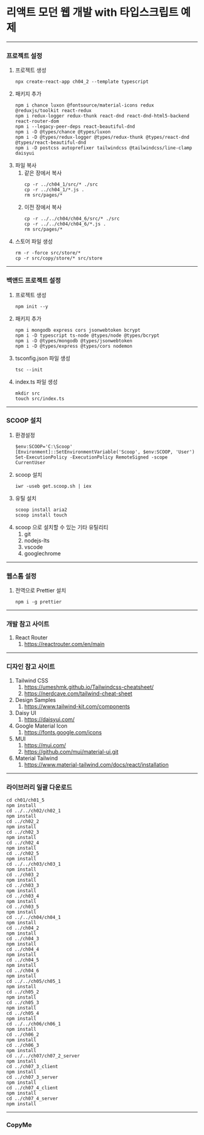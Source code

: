 # 리액트 모던 웹 개발 with 타입스크립트 예제

---
### 프로젝트 설정
1. 프로젝트 생성
   ```
   npx create-react-app ch04_2 --template typescript
   ```
2. 패키지 추가
   ```
   npm i chance luxon @fontsource/material-icons redux @reduxjs/toolkit react-redux
   npm i redux-logger redux-thunk react-dnd react-dnd-html5-backend react-router-dom
   npm i --legacy-peer-deps react-beautiful-dnd
   npm i -D @types/chance @types/luxon
   npm i -D @types/redux-logger @types/redux-thunk @types/react-dnd @types/react-beautiful-dnd
   npm i -D postcss autoprefixer tailwindcss @tailwindcss/line-clamp daisyui
   ```
3. 파일 복사
   1. 같은 장에서 복사
      ```
      cp -r ../ch04_1/src/* ./src
      cp -r ../ch04_1/*.js .
      rm src/pages/*
      ```
   2. 이전 장에서 복사
      ```
      cp -r ../../ch04/ch04_6/src/* ./src
      cp -r ../../ch04/ch04_6/*.js .
      rm src/pages/*
      ```
4. 스토어 파일 생성
   ```
   rm -r -force src/store/*
   cp -r src/copy/store/* src/store
   ```

---
### 백앤드 프로젝트 설정
1. 프로젝트 생성
   ```
   npm init --y
   ```
2. 패키지 추가
   ```
   npm i mongodb express cors jsonwebtoken bcrypt
   npm i -D typescript ts-node @types/node @types/bcrypt
   npm i -D @types/mongodb @types/jsonwebtoken
   npm i -D @types/express @types/cors nodemon
   ```
3. tsconfig.json 파일 생성
   ```
   tsc --init
   ```
4. index.ts 파일 생성
   ```
   mkdir src
   touch src/index.ts
   ```

---
### SCOOP 설치
1. 환경설정
   ```
   $env:SCOOP='C:\Scoop'
   [Environment]::SetEnvironmentVariable('Scoop', $env:SCOOP, 'User')
   Set-ExecutionPolicy -ExecutionPolicy RemoteSigned -scope CurrentUser
   ```
2. scoop 설치
   ```
   iwr -useb get.scoop.sh | iex
   ```
3. 유틸 설치
   ```
   scoop install aria2
   scoop install touch
   ```
4. scoop 으로 설치할 수 있는 기타 유틸리티
   1. git
   2. nodejs-lts
   3. vscode
   4. googlechrome

---
### 웹스톰 설정
1. 전역으로 Prettier 설치
   ```
   npm i -g prettier
   ```

---
### 개발 참고 사이트
1. React Router
   1. https://reactrouter.com/en/main

---
### 디자인 참고 사이트
1. Tailwind CSS
   1. https://umeshmk.github.io/Tailwindcss-cheatsheet/
   2. https://nerdcave.com/tailwind-cheat-sheet
2. Design Samples
   1. https://www.tailwind-kit.com/components
3. Daisy UI
   1. https://daisyui.com/
4. Google Material Icon
   1. https://fonts.google.com/icons
5. MUI
   1. https://mui.com/
   2. https://github.com/mui/material-ui.git
6. Material Tailwind
   1. https://www.material-tailwind.com/docs/react/installation

---
### 라이브러리 일괄 다운로드
   ```
   cd ch01/ch01_5
   npm install
   cd ../../ch02/ch02_1
   npm install
   cd ../ch02_2
   npm install
   cd ../ch02_3
   npm install
   cd ../ch02_4
   npm install
   cd ../ch02_5
   npm install
   cd ../../ch03/ch03_1
   npm install
   cd ../ch03_2
   npm install
   cd ../ch03_3
   npm install
   cd ../ch03_4
   npm install
   cd ../ch03_5
   npm install
   cd ../../ch04/ch04_1
   npm install
   cd ../ch04_2
   npm install
   cd ../ch04_3
   npm install
   cd ../ch04_4
   npm install
   cd ../ch04_5
   npm install
   cd ../ch04_6
   npm install
   cd ../../ch05/ch05_1
   npm install
   cd ../ch05_2
   npm install
   cd ../ch05_3
   npm install
   cd ../ch05_4
   npm install
   cd ../../ch06/ch06_1
   npm install
   cd ../ch06_2
   npm install
   cd ../ch06_3
   npm install
   cd ../../ch07/ch07_2_server
   npm install
   cd ../ch07_3_client
   npm install
   cd ../ch07_3_server
   npm install
   cd ../ch07_4_client
   npm install
   cd ../ch07_4_server
   npm install
   ```

---
### CopyMe
